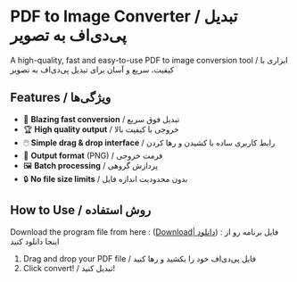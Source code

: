 # PDF to Image Converter / تبدیل پی‌دی‌اف به تصویر

A high-quality, fast and easy-to-use PDF to image conversion tool / ابزاری با کیفیت، سریع و آسان برای تبدیل پی‌دی‌اف به تصویر

## Features / ویژگی‌ها
- 🚀 **Blazing fast conversion** / تبدیل فوق سریع
- 🏆 **High quality output** / خروجی با کیفیت بالا
- 🖱️ **Simple drag & drop interface** / رابط کاربری ساده با کشیدن و رها کردن
- 📁 **Output format** (PNG) / فرمت خروجی
- 🖼️ **Batch processing** / پردازش گروهی
- 🔒 **No file size limits** / بدون محدودیت اندازه فایل

## How to Use / روش استفاده
Download the program file from here : ([Download| دانلود](https://github.com/alireza-turk-oglan/Convert-PDF-To-Image/releases/download/v.1.0/Convert.PDF.To.Image.exe)) : فایل برنامه رو از اینجا دانلود کنید
1. Drag and drop your PDF file / فایل پی‌دی‌اف خود را بکشید و رها کنید
2. Click convert! / تبدیل کنید!

